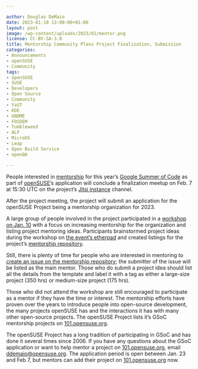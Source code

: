 ```yaml
---

author: Douglas DeMaio
date: 2023-01-18 13:00:00+01:00
layout: post
image: /wp-content/uploads/2023/01/mentor.png
license: CC-BY-SA-3.0
title: Mentorship Community Plans Project Finalization, Submission
categories:
- Announcements
- openSUSE
- Community
tags:
- openSUSE
- SUSE
- Developers
- Open Source
- Community
- YaST
- KDE
- GNOME
- FOSDEM
- Tumbleweed
- ALP
- MicroOS
- Leap
- Open Build Service
- openQA

---
```


People interested in [mentorship](https://101.opensuse.org/) for this year’s [Google Summer of Code](https://summerofcode.withgoogle.com) as part of [openSUSE](https://www.opensuse.org/)’s application will conclude a finalization meetup on Feb. 7 at 15:30 UTC on the project’s [Jitsi instance](https://meet.opensuse.org/meeting) channel. 

After the project meeting, the project will submit an application for the openSUSE Project being a mentorship organization for 2023.

A large group of people involved in the project participated in a [workshop on Jan. 10](https://news.opensuse.org/2022/12/14/project-plans-workshop-to-grow-mentorship-efforts/) with a focus on increasing mentorship for the organization and listing project mentoring ideas. Participants brainstormed project ideas during the workshop on [the event’s etherpad](https://etherpad.opensuse.org/p/GSoC2023WS) and created listings for the project’s [mentorship repository](https://github.com/openSUSE/mentoring/issues). 

Still, there is plenty of time for people who are interested in mentoring to [create an issue on the mentorship repository](https://github.com/openSUSE/mentoring/issues); the submitter of the issue will be listed as the main mentor. Those who do submit a project idea should list all the details from the template and label it with a tag as either a large-size project (350 hrs) or medium-size project (175 hrs).

Those who did not attend the workshop are still encouraged to participate as a mentor if they have the time or interest. The mentorship efforts have proven over the years to introduce people into open-source development, the many projects openSUSE has and the interactions it has with many other open-source projects. The openSUSE Project lists it’s GSoC mentorship projects on [101.opensuse.org](https://101.opensuse.org/).

The openSUSE Project has a long tradition of participating in GSoC and has done it several times since 2006. If you have any questions about the GSoC application or want to help mentor a project on [101.opensuse.org](https://101.opensuse.org/), email ddemaio@opensuse.org. The application period is open between Jan. 23 and Feb 7, but mentors can add their project on [101.opensuse.org](https://101.opensuse.org/) now.

<meta name="openSUSE, Developers, sysadmin, user, Open Source, GSoC, mentorship, students, open source" content="HTML,CSS,XML,JavaScript">

